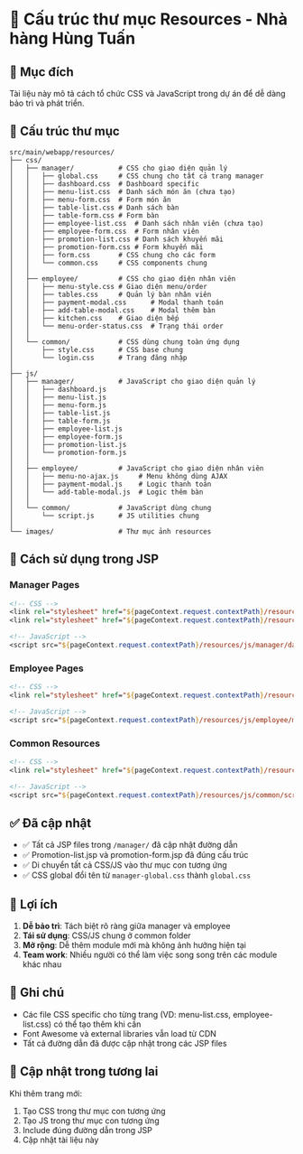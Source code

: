 # 📁 Cấu trúc thư mục Resources - Nhà hàng Hùng Tuấn

## 🎯 Mục đích
Tài liệu này mô tả cách tổ chức CSS và JavaScript trong dự án để dễ dàng bảo trì và phát triển.

## 📂 Cấu trúc thư mục

```
src/main/webapp/resources/
├── css/
│   ├── manager/           # CSS cho giao diện quản lý
│   │   ├── global.css     # CSS chung cho tất cả trang manager
│   │   ├── dashboard.css  # Dashboard specific
│   │   ├── menu-list.css  # Danh sách món ăn (chưa tạo)
│   │   ├── menu-form.css  # Form món ăn
│   │   ├── table-list.css # Danh sách bàn
│   │   ├── table-form.css # Form bàn
│   │   ├── employee-list.css  # Danh sách nhân viên (chưa tạo)
│   │   ├── employee-form.css  # Form nhân viên
│   │   ├── promotion-list.css # Danh sách khuyến mãi
│   │   ├── promotion-form.css # Form khuyến mãi
│   │   ├── form.css       # CSS chung cho các form
│   │   └── common.css     # CSS components chung
│   │
│   ├── employee/          # CSS cho giao diện nhân viên
│   │   ├── menu-style.css # Giao diện menu/order
│   │   ├── tables.css     # Quản lý bàn nhân viên
│   │   ├── payment-modal.css      # Modal thanh toán
│   │   ├── add-table-modal.css    # Modal thêm bàn
│   │   ├── kitchen.css    # Giao diện bếp
│   │   └── menu-order-status.css  # Trạng thái order
│   │
│   └── common/            # CSS dùng chung toàn ứng dụng
│       ├── style.css      # CSS base chung
│       └── login.css      # Trang đăng nhập
│
├── js/
│   ├── manager/           # JavaScript cho giao diện quản lý
│   │   ├── dashboard.js
│   │   ├── menu-list.js
│   │   ├── menu-form.js
│   │   ├── table-list.js
│   │   ├── table-form.js
│   │   ├── employee-list.js
│   │   ├── employee-form.js
│   │   ├── promotion-list.js
│   │   └── promotion-form.js
│   │
│   ├── employee/          # JavaScript cho giao diện nhân viên
│   │   ├── menu-no-ajax.js     # Menu không dùng AJAX
│   │   ├── payment-modal.js    # Logic thanh toán
│   │   └── add-table-modal.js  # Logic thêm bàn
│   │
│   └── common/            # JavaScript dùng chung
│       └── script.js      # JS utilities chung
│
└── images/                # Thư mục ảnh resources
```

## 🔧 Cách sử dụng trong JSP

### Manager Pages
```jsp
<!-- CSS -->
<link rel="stylesheet" href="${pageContext.request.contextPath}/resources/css/manager/global.css">
<link rel="stylesheet" href="${pageContext.request.contextPath}/resources/css/manager/dashboard.css">

<!-- JavaScript -->
<script src="${pageContext.request.contextPath}/resources/js/manager/dashboard.js"></script>
```

### Employee Pages
```jsp
<!-- CSS -->
<link rel="stylesheet" href="${pageContext.request.contextPath}/resources/css/employee/menu-style.css">

<!-- JavaScript -->
<script src="${pageContext.request.contextPath}/resources/js/employee/menu-no-ajax.js"></script>
```

### Common Resources
```jsp
<!-- CSS -->
<link rel="stylesheet" href="${pageContext.request.contextPath}/resources/css/common/login.css">

<!-- JavaScript -->
<script src="${pageContext.request.contextPath}/resources/js/common/script.js"></script>
```

## ✅ Đã cập nhật
- ✅ Tất cả JSP files trong `/manager/` đã cập nhật đường dẫn
- ✅ Promotion-list.jsp và promotion-form.jsp đã đúng cấu trúc
- ✅ Di chuyển tất cả CSS/JS vào thư mục con tương ứng
- ✅ CSS global đổi tên từ `manager-global.css` thành `global.css`

## 🚀 Lợi ích
1. **Dễ bảo trì**: Tách biệt rõ ràng giữa manager và employee
2. **Tái sử dụng**: CSS/JS chung ở common folder
3. **Mở rộng**: Dễ thêm module mới mà không ảnh hưởng hiện tại
4. **Team work**: Nhiều người có thể làm việc song song trên các module khác nhau

## 📝 Ghi chú
- Các file CSS specific cho từng trang (VD: menu-list.css, employee-list.css) có thể tạo thêm khi cần
- Font Awesome và external libraries vẫn load từ CDN
- Tất cả đường dẫn đã được cập nhật trong các JSP files

## 🔄 Cập nhật trong tương lai
Khi thêm trang mới:
1. Tạo CSS trong thư mục con tương ứng
2. Tạo JS trong thư mục con tương ứng  
3. Include đúng đường dẫn trong JSP
4. Cập nhật tài liệu này 